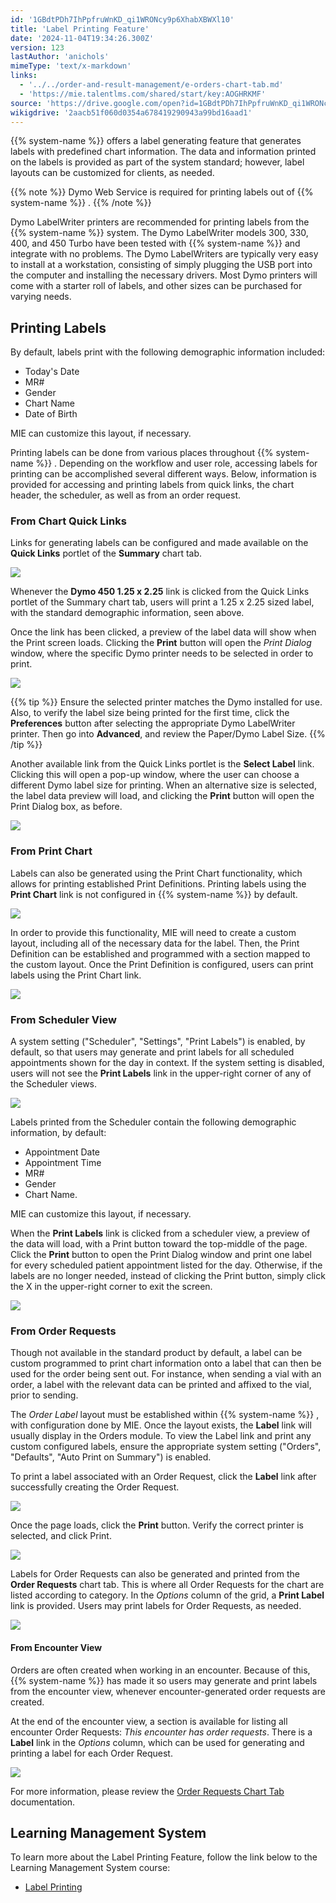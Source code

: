 ```yaml
---
id: '1GBdtPDh7IhPpfruWnKD_qi1WRONcy9p6XhabXBWXl10'
title: 'Label Printing Feature'
date: '2024-11-04T19:34:26.300Z'
version: 123
lastAuthor: 'anichols'
mimeType: 'text/x-markdown'
links:
  - '../../order-and-result-management/e-orders-chart-tab.md'
  - 'https://mie.talentlms.com/shared/start/key:AOGHRKMF'
source: 'https://drive.google.com/open?id=1GBdtPDh7IhPpfruWnKD_qi1WRONcy9p6XhabXBWXl10'
wikigdrive: '2aacb51f060d0354a678419290943a99bd16aad1'
---
```

{{% system-name %}} offers a label generating feature that generates labels with predefined chart information. The data and information printed on the labels is provided as part of the system standard; however, label layouts can be customized for clients, as needed.

{{% note %}}
Dymo Web Service is required for printing labels out of {{% system-name %}} .
{{% /note %}}

Dymo LabelWriter printers are recommended for printing labels from the {{% system-name %}} system. The Dymo LabelWriter models 300, 330, 400, and 450 Turbo have been tested with {{% system-name %}} and integrate with no problems. The Dymo LabelWriters are typically very easy to install at a workstation, consisting of simply plugging the USB port into the computer and installing the necessary drivers. Most Dymo printers will come with a starter roll of labels, and other sizes can be purchased for varying needs.

## Printing Labels

By default, labels print with the following demographic information included:

* Today's Date
* MR#
* Gender
* Chart Name
* Date of Birth

MIE can customize this layout, if necessary.

Printing labels can be done from various places throughout {{% system-name %}} . Depending on the workflow and user role, accessing labels for printing can be accomplished several different ways. Below, information is provided for accessing and printing labels from quick links, the chart header, the scheduler, as well as from an order request.

### From Chart Quick Links

Links for generating labels can be configured and made available on the **Quick Links** portlet of the **Summary** chart tab.

![](../label-printing-feature.assets/32d424ed76f2bc9f2dd0a511d4aac596.png)

Whenever the **Dymo 450 1.25 x 2.25** link is clicked from the Quick Links portlet of the Summary chart tab, users will print a 1.25 x 2.25 sized label, with the standard demographic information, seen above.

Once the link has been clicked, a preview of the label data will show when the Print screen loads. Clicking the **Print** button will open the *Print Dialog* window, where the specific Dymo printer needs to be selected in order to print.

![](../label-printing-feature.assets/9c240d7f92045eb249a4e21024538856.png)

{{% tip %}}
Ensure the selected printer matches the Dymo installed for use. Also, to verify the label size being printed for the first time, click the **Preferences** button after selecting the appropriate Dymo LabelWriter printer. Then go into **Advanced**, and review the Paper/Dymo Label Size.
{{% /tip %}}

Another available link from the Quick Links portlet is the **Select Label** link. Clicking this will open a pop-up window, where the user can choose a different Dymo label size for printing. When an alternative size is selected, the label data preview will load, and clicking the **Print** button will open the Print Dialog box, as before.

![](../label-printing-feature.assets/f34e656c2bceea66ef6214106c04c0e3.png)

### From Print Chart

Labels can also be generated using the Print Chart functionality, which allows for printing established Print Definitions. Printing labels using the **Print Chart** link is not configured in {{% system-name %}} by default.

![](../label-printing-feature.assets/f13ad6af6020dfc186cb5496b54d0d26.png)

In order to provide this functionality, MIE will need to create a custom layout, including all of the necessary data for the label. Then, the Print Definition can be established and programmed with a section mapped to the custom layout. Once the Print Definition is configured, users can print labels using the Print Chart link.

![](../label-printing-feature.assets/a72f363dd78e808fb33a81b6f4418cd5.png)

### From Scheduler View

A system setting ("Scheduler", "Settings", "Print Labels") is enabled, by default, so that users may generate and print labels for all scheduled appointments shown for the day in context. If the system setting is disabled, users will not see the **Print Labels** link in the upper-right corner of any of the Scheduler views.

![](../label-printing-feature.assets/97dce805f12481e5b763f64232066634.png)

Labels printed from the Scheduler contain the following demographic information, by default:

* Appointment Date
* Appointment Time
* MR#
* Gender
* Chart Name.

MIE can customize this layout, if necessary.

When the **Print Labels** link is clicked from a scheduler view, a preview of the data will load, with a Print button toward the top-middle of the page. Click the **Print** button to open the Print Dialog window and print one label for every scheduled patient appointment listed for the day. Otherwise, if the labels are no longer needed, instead of clicking the Print button, simply click the X in the upper-right corner to exit the screen.

![](../label-printing-feature.assets/3f0cafe01ac4f074ad81513564d773bb.png)

### From Order Requests

Though not available in the standard product by default, a label can be custom programmed to print chart information onto a label that can then be used for the order being sent out. For instance, when sending a vial with an order, a label with the relevant data can be printed and affixed to the vial, prior to sending.

The *Order Label* layout must be established within {{% system-name %}} , with configuration done by MIE. Once the layout exists, the **Label** link will usually display in the Orders module. To view the Label link and print any custom configured labels, ensure the appropriate system setting ("Orders", "Defaults", "Auto Print on Summary") is enabled.

To print a label associated with an Order Request, click the **Label** link after successfully creating the Order Request.

![](../label-printing-feature.assets/c4895f3344e736c2c19a211f88fbd9f8.png)

Once the page loads, click the **Print** button. Verify the correct printer is selected, and click Print.

![](../label-printing-feature.assets/036f7a93a384c04316d92e6adc9087c9.png)

Labels for Order Requests can also be generated and printed from the **Order Requests** chart tab. This is where all Order Requests for the chart are listed according to category. In the *Options* column of the grid, a **Print Label** link is provided. Users may print labels for Order Requests, as needed.

![](../label-printing-feature.assets/d0f43d24e3780a95a924a9e6cf8913fd.png)

#### From Encounter View

Orders are often created when working in an encounter. Because of this, {{% system-name %}} has made it so users may generate and print labels from the encounter view, whenever encounter-generated order requests are created.

At the end of the encounter view, a section is available for listing all encounter Order Requests: *This encounter has order requests*. There is a **Label** link in the *Options* column, which can be used for generating and printing a label for each Order Request.

![](../label-printing-feature.assets/5df4e0da7d071162804beb687b41f5af.png)

For more information, please review the [Order Requests Chart Tab](../../order-and-result-management/e-orders-chart-tab.md) documentation.

## Learning Management System

To learn more about the Label Printing Feature, follow the link below to the Learning Management System course:

* [Label Printing](https://mie.talentlms.com/shared/start/key:AOGHRKMF)
